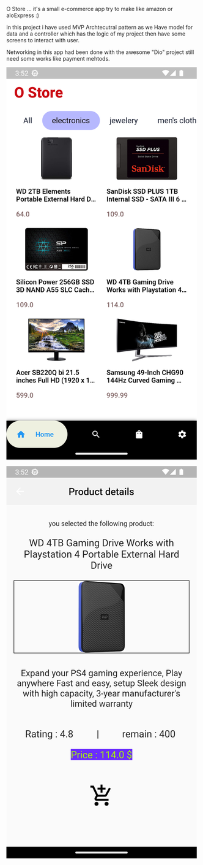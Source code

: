 O Store ...
it's a small e-commerce app try to make like amazon or aloExpress :)

in this project i have used MVP Archtecutral pattern 
as we Have model for data and a controller which has the logic of my project
then have some screens to  interact with user.

Networking in this app had been done with the awesome "Dio" 
project still need some works like payment mehtods.

![main](https://github.com/OsFoouad/OStore/blob/main/Main.png)

![product](https://github.com/OsFoouad/OStore/blob/main/product.png)